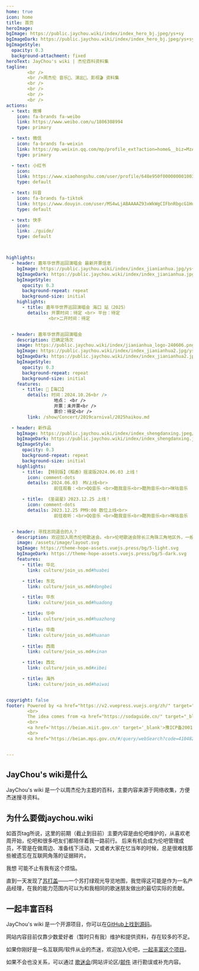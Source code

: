 ```yaml
---
home: true
icon: home
title: 首页
heroImage: 
bgImage: https://public.jaychou.wiki/index/index_hero_bj.jpeg/ys+sy
bgImageDark: https://public.jaychou.wiki/index/index_hero_bj.jpeg/ys+sy
bgImageStyle:
  opacity: 0.3
  background-attachment: fixed
heroText: JayChou's wiki | 杰伦百科资料集
tagline: 
        <br />
        <br />周杰伦 音乐🎵、演出🎤、影视🎬 资料集
        <br />
        <br />
        <br />
        <br />
actions:
  - text: 微博
    icon: fa-brands fa-weibo
    link: https://www.weibo.com/u/1806308994
    type: primary

  - text: 微信
    icon: fa-brands fa-weixin
    link: https://mp.weixin.qq.com/mp/profile_ext?action=home&__biz=MzA3NDU2MDUxNg==
    type: primary

  - text: 小红书
    icon: 
    link: https://www.xiaohongshu.com/user/profile/648e950f000000001003496d
    type: default

  - text: 抖音
    icon: fa-brands fa-tiktok
    link: https://www.douyin.com/user/MS4wLjABAAAAZ93xWkWgCIFbnRbgcG1Hufob2pGRfVGfdKfP64p56Cs
    type: default

  - text: 快手
    icon: 
    link: ./guide/
    type: default



highlights:
  - header: 嘉年华世界巡回演唱会 最新开票信息
    bgImage: https://public.jaychou.wiki/index/index_jianianhua.jpg/ys+sy
    bgImageDark: https://public.jaychou.wiki/index/index_jianianhua.jpg/ys+sy
    bgImageStyle:
      opacity: 0.3
      background-repeat: repeat
      background-size: initial
    highlights:
      - title: 嘉年华世界巡回演唱会 海口 站（2025）
        details: 开票时间：待定 <br> 平台：待定
                <br>二开时间：待定


  - header: 嘉年华世界巡回演唱会
    description: 已确定场次
    image: https://public.jaychou.wiki/index/jianianhua_logo-240606.png/yt
    bgImage: https://public.jaychou.wiki/index/index_jianianhua2.jpg/ys+sy
    bgImageDark: https://public.jaychou.wiki/index/index_jianianhua2.jpg/ys+sy
    bgImageStyle:
      opacity: 0.3
      background-repeat: repeat
      background-size: initial
    features:
      - title: 🎤【海口】
        details: 时间：2024.10.26<br />
                  地点： <br />
                  开票：未开票<br />
                  票价：待定<br />
        link: /show/Concert/2019carnival/2025haikou.md

  - header: 新作品
    bgImage: https://public.jaychou.wiki/index/index_shengdanxing.jpeg/ys+sy
    bgImageDark: https://public.jaychou.wiki/index/index_shengdanxing.jpeg/ys+sy
    bgImageStyle:
      opacity: 0.3
      background-repeat: repeat
      background-size: initial
    highlights:
      - title: 【特别版】《稻香》摇滚版2024.06.03 上线！
        icon: comment-dots
        details: 2024.06.03  MV上线<br>
                  前往观看：<br>QQ音乐 <br>酷我音乐<br>酷狗音乐<br>咪咕音乐

      - title: 《圣诞星》2023.12.25 上线！
        icon: comment-dots
        details: 2023.12.25 PM9:00 数位上线<br>
                  前往收听：<br>QQ音乐 <br>酷我音乐<br>酷狗音乐<br>咪咕音乐


  - header: 寻找志同道合的人？
    description: 欢迎加入周杰伦吧歌迷会。<br>伦吧歌迷会除长三角珠三角地区外，一般情况下以所在地区省会城市命名，申请前确认自己所在省份或离该分会较近哈~
    image: /assets/image/layout.svg
    bgImage: https://theme-hope-assets.vuejs.press/bg/5-light.svg
    bgImageDark: https://theme-hope-assets.vuejs.press/bg/5-dark.svg
    features:
      - title: 华北
        link: culture/join_us.md#huabei

      - title: 东北
        link: culture/join_us.md#dongbei

      - title: 华东
        link: culture/join_us.md#huadong

      - title: 华中
        link: culture/join_us.md#huazhong

      - title: 华南
        link: culture/join_us.md#huanan
        
      - title: 西南
        link: culture/join_us.md#xinan

      - title: 西北
        link: culture/join_us.md#xibei

      - title: 海外
        link: culture/join_us.md#haiwai


copyright: false
footer: Powered by <a href="https://v2.vuepress.vuejs.org/zh/" target="_blank">VuePress</a>. Theme by <a href="https://theme-hope.vuejs.press/zh/" target="_blank">Hope</a> | MIT 协议
        <br>
        The idea comes from <a href="https://sodaguide.cn/" target="_blank">苏打盖</a>
        <br>
        <a href='https://beian.miit.gov.cn' target='_blank'>豫ICP备20012208号-5</a>
        <br>
        <a href="https://beian.mps.gov.cn/#/query/webSearch?code=41048202000188" rel="noreferrer" target="_blank">豫公网安备41048202000188</a>


---
```

## JayChou's wiki是什么
JayChou's wiki 是一个以周杰伦为主题的百科，主要内容来源于网络收集，方便杰迷搜寻资料。
## 为什么要做jaychou.wiki
如首页tag所说，这里的前期（截止到目前）主要内容是由伦吧维护的，从喜欢老周开始，伦吧和很多吧友们都陪伴着我一路前行。
后来有机会成为伦吧管理成员，不管是在做周边、准备线下活动，又或者大家在忆当年的时候，总是很难找那些被遗忘在互联网角落的证据碎片。

我想 可能不止有我有这个烦恼。

直到一天发现了[苏打盖](https://sodaguide.cn/)——一个苏打绿观光导览地图，我觉得这可能是作为一名产品经理，在我的能力范围内可以为和我相同的歌迷朋友做出的最切实际的贡献。

## 一起丰富百科
JayChou's wiki 是一个开源项目，你可以在[GitHub上找到源码](https://github.com/y-cyfor/JayChou-wiki)。

网站内容目前仅靠少数爱好者（暂时只有我）维护和提供资料，存在较多的不足。

如果你刚好是一名互联网/软件从业的杰迷，欢迎加入伦吧，[一起丰富这个项目](/about/contribute.md)。

如果不会也没关系，可以通过 [歌迷会](culture/join_us.md)/网站评论区/[邮件](mailto:cyfor@foxmail.com) 进行勘误或补充内容。
